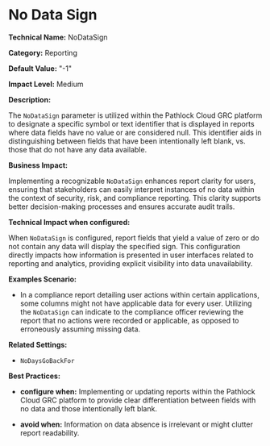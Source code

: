 # No Data Sign

**Technical Name:** NoDataSign

**Category:** Reporting

**Default Value:** "-1"

**Impact Level:** Medium

**Description:**

The `NoDataSign` parameter is utilized within the Pathlock Cloud GRC platform to designate a specific symbol or text identifier that is displayed in reports where data fields have no value or are considered null. This identifier aids in distinguishing between fields that have been intentionally left blank, vs. those that do not have any data available.

**Business Impact:**

Implementing a recognizable `NoDataSign` enhances report clarity for users, ensuring that stakeholders can easily interpret instances of no data within the context of security, risk, and compliance reporting. This clarity supports better decision-making processes and ensures accurate audit trails.

**Technical Impact when configured:**

When `NoDataSign` is configured, report fields that yield a value of zero or do not contain any data will display the specified sign. This configuration directly impacts how information is presented in user interfaces related to reporting and analytics, providing explicit visibility into data unavailability.

**Examples Scenario:**

- In a compliance report detailing user actions within certain applications, some columns might not have applicable data for every user. Utilizing the `NoDataSign` can indicate to the compliance officer reviewing the report that no actions were recorded or applicable, as opposed to erroneously assuming missing data.

**Related Settings:**

- `NoDaysGoBackFor`

**Best Practices:** 

- **configure when:** Implementing or updating reports within the Pathlock Cloud GRC platform to provide clear differentiation between fields with no data and those intentionally left blank.
  
- **avoid when:** Information on data absence is irrelevant or might clutter report readability.